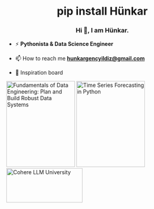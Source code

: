 <h1 align="center">pip install Hünkar</h1>
<h3 align="center">Hi 👋, I am Hünkar.</h3>

- ⚡ **Pythonista & Data Science Engineer**

- 📫 How to reach me **hunkargencyildiz@gmail.com**

- 🌱 Inspiration board

<p><img alt="Fundamentals of Data Engineering: Plan and Build Robust Data Systems" src="https://m.media-amazon.com/images/I/81+oMD7Lm7L._SY425_.jpg" width="180" height="225">
<img alt="Time Series Forecasting in Python" src="https://images.manning.com/360/480/resize/book/7/482d2a6-3bd0-4905-a379-9123863bcd0b/Peixeiro-HI.png" width="180" height="225">
<img alt="Cohere LLM University" src="https://files.readme.io/60c937f-small-LLMUni_Docs_Banner.png" width="200" height="90"></p>


